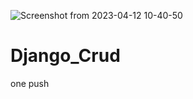 ![Screenshot from 2023-04-12 10-40-50](https://user-images.githubusercontent.com/122869450/231362514-3b71f288-5daf-406d-82d7-47382e8e6014.png)
# Django_Crud
one push
